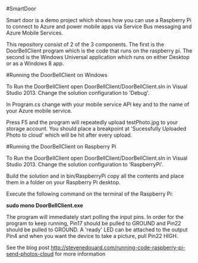 #SmartDoor

Smart door is a demo project which shows how you can use a Raspberry Pi to connect to Azure and power mobile apps via Service Bus messaging and Azure Mobile Services.

This repository consist of 2 of the 3 components. The first is the DoorBellClient program which is the code that runs on the raspberry pi. The second is the Windows Universal application which runs on either Desktop or as a Windows 8 app.

#Running the DoorBellClient on Windows

To Run the DoorBellClient open DoorBellClient/DoorBellClient.sln in Visual Studio 2013. Change the solution configuration to 'Debug'.

In Program.cs change <YOUR MOBILE SERVICE API KEY> with your mobile service API key and <YOUR MOBILE SERVICE NAME> to the name of your Azure mobile service.

Press F5 and the program will repeatedly upload testPhoto.jpg to your storage account. You should place a breakpoint at 'Sucessfully Uploaded Photo to cloud' which will be hit after every upload.

#Running the DoorBellClient on Raspberry Pi

To Run the DoorBellClient open DoorBellClient/DoorBellClient.sln in Visual Studio 2013. Change the solution configuration to 'RaspberryPi'.

Build the solution and in bin/RaspberryPi copy all the contents and place them in a folder on your Raspberry Pi desktop.

Execute the following command on the terminal of the Raspberry Pi:

<b>sudo mono DoorBellClient.exe </b>

The program will immediately start polling the input pins. In order for the program to keep running, Pin17 should be pulled to GROUND and Pin22 should be pulled to GROUND. A 'ready' LED can be attached to the output Pin4 and when you want the device to take a picture, pull Pin22 HIGH.

See the blog post http://stevenedouard.com/running-code-raspberry-pi-send-photos-cloud for more information

